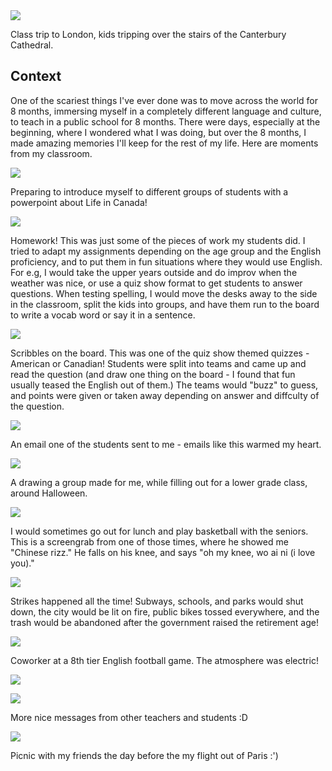 
<div class="featured">
<a href="{{ page.url }}">
<img src="{{site.url}}/images/12 - kids at the church.png" />
</a>
</div>

Class trip to London, kids tripping over the stairs of the Canterbury Cathedral. 

## Context

One of the scariest things I've ever done was to move across the world for 8 months, immersing myself in a completely different language and culture, to teach in a public school for 8 months. There were days, especially at the beginning, where I wondered what I was doing, but over the 8 months, I made amazing memories I'll keep for the rest of my life. Here are moments from my classroom.


<p class="centered-text">
<img class="centered" src="{{site.url}}/images/1 - powerpoint.png" />
</p>
Preparing to introduce myself to different groups of students with a powerpoint about Life in Canada!

<p class="centered-text">
<img class="centered" src="{{site.url}}/images/3 - homework.png" />
</p>
Homework! This was just some of the pieces of work my students did. I tried to adapt my assignments depending on the age group and the English proficiency, and to put them in fun situations where they would use English. For e.g, I would take the upper years outside and do improv when the weather was nice, or use a quiz show format to get students to answer questions. When testing spelling, I would move the desks away to the side in the classroom, split the kids into groups, and have them run to the board to write a vocab word or say it in a sentence. 


<p class="centered-text">
<img class="centered" src="{{site.url}}/images/4 - scribbles.png" />
</p>

Scribbles on the board. This was one of the quiz show themed quizzes - American or Canadian! Students were split into teams and came up and read the question (and draw one thing on the board - I found that fun usually teased the English out of them.) The teams would "buzz" to guess, and points were given or taken away depending on answer and diffculty of the question.

<p class="centered-text">
<img class="centered" src="{{site.url}}/images/5 - happy students.png" />
</p>

An email one of the students sent to me - emails like this warmed my heart.

<p class="centered-text">
<img class="centered" src="{{site.url}}/images/6 - drawing.png" />
</p>

A drawing a group made for me, while filling out for a lower grade class, around Halloween. 

<p class="centered-text">
<img class="centered" src="{{site.url}}/images/8 - screengrab.png" />
</p>

I would sometimes go out for lunch and play basketball with the seniors. This is a screengrab from one of those times, where he showed me "Chinese rizz." He falls on his knee, and says "oh my knee, wo ai ni (i love you)." 

<p class="centered-text">
<img class="centered" src="{{site.url}}/images/9 - riots.png" />
</p>

Strikes happened all the time! Subways, schools, and parks would shut down, the city would be lit on fire, public bikes tossed everywhere, and the trash would be abandoned after the government raised the retirement age! 

<p class="centered-text">
<img class="centered" src="{{site.url}}/images/10 - coworker at a 8th tier english football game.png" />
</p>

Coworker at a 8th tier English football game. The atmosphere was electric!


<p class="centered-text">
<img class="centered" src="{{site.url}}/images/11 - kids and swan.png" />
</p>

<p class="centered-text">
<img class="centered" src="{{site.url}}/images/12.5 - heartwarming msg.png" />
</p>
More nice messages from other teachers and students :D

<p class="centered-text">
<img class="centered" src="{{site.url}}/images/13 - last day.png" />
</p>

Picnic with my friends the day before the my flight out of Paris :')







